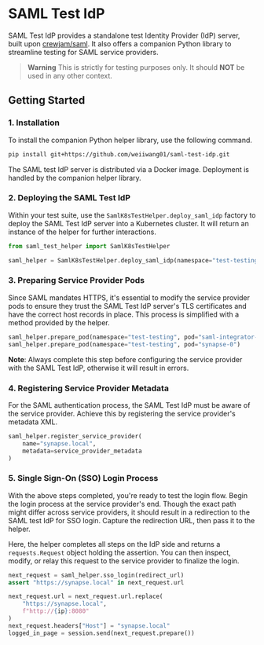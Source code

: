 # SAML Test IdP

SAML Test IdP provides a standalone test Identity Provider (IdP) server, built
upon [crewjam/saml](https://github.com/crewjam/saml). It also offers a companion
Python library to streamline testing for SAML service providers.

> **Warning**
> This is strictly for testing purposes only. It should **NOT** be used in any
> other context.

## Getting Started

### 1. Installation

To install the companion Python helper library, use the following command.

```bash
pip install git+https://github.com/weiiwang01/saml-test-idp.git
```

The SAML test IdP server is distributed via a Docker image. Deployment is
handled by the companion helper library.

### 2. Deploying the SAML Test IdP

Within your test suite, use the `SamlK8sTestHelper.deploy_saml_idp` factory to
deploy the SAML Test IdP server into a Kubernetes cluster. It will return an
instance of the helper for further interactions.

```python
from saml_test_helper import SamlK8sTestHelper

saml_helper = SamlK8sTestHelper.deploy_saml_idp(namespace="test-testing")
```

### 3. Preparing Service Provider Pods

Since SAML mandates HTTPS, it's essential to modify the service provider pods to
ensure they trust the SAML Test IdP server's TLS certificates and have the
correct host records in place. This process is simplified with a method provided
by the helper.

```python
saml_helper.prepare_pod(namespace="test-testing", pod="saml-integrator-0")
saml_helper.prepare_pod(namespace="test-testing", pod="synapse-0")
```

**Note**: Always complete this step before configuring the service provider with
the SAML Test IdP, otherwise it will result in errors.

### 4. Registering Service Provider Metadata

For the SAML authentication process, the SAML Test IdP must be aware of the
service provider. Achieve this by registering the service provider's metadata
XML.

```python
saml_helper.register_service_provider(
    name="synapse.local",
    metadata=service_provider_metadata
)
```

### 5. Single Sign-On (SSO) Login Process

With the above steps completed, you're ready to test the login flow. Begin the
login process at the service provider's end. Though the exact path might differ
across service providers, it should result in a redirection to the SAML test IdP
for SSO login. Capture the redirection URL, then pass it to the helper.

Here, the helper completes all steps on the IdP side and returns
a `requests.Request` object holding the assertion. You can then inspect, modify,
or relay this request to the service provider to finalize the login.

```python
next_request = saml_helper.sso_login(redirect_url)
assert "https://synapse.local" in next_request.url

next_request.url = next_request.url.replace(
    "https://synapse.local",
    f"http://{ip}:8080"
)
next_request.headers["Host"] = "synapse.local"
logged_in_page = session.send(next_request.prepare())
```
